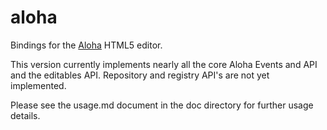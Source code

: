 
# aloha

Bindings for the [Aloha](http://www.aloha-editor.org/index.php) HTML5 editor.

This version currently implements nearly all the core Aloha Events and API and the editables API.
Repository and registry API's are not yet implemented.

Please see the usage.md document in the doc directory for further usage details.




